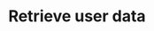 ---
title: Retrieve user data
excerpt: Retrieve user profile information of the currently authenticated user.
api:
  file: data-world.json
  operationId: getUserData
hidden: false
---